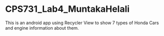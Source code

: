 # CPS731_Lab4_MuntakaHelali
This is an android app using Recycler View to show 7 types of Honda Cars and engine information about them. 
